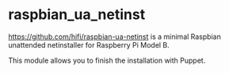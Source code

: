 raspbian_ua_netinst
===================

https://github.com/hifi/raspbian-ua-netinst is a minimal Raspbian unattended netinstaller for Raspberry Pi Model B.

This module allows you to finish the installation with Puppet.
